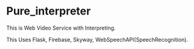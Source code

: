 # Pure_interpreter

This is Web Video Service with Interpreting.

This Uses Flask, Firebase, Skyway, WebSpeechAPI(SpeechRecognition).
